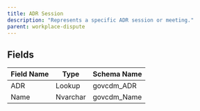 ```yaml
---
title: ADR Session
description: "Represents a specific ADR session or meeting."
parent: workplace-dispute
---
```


## Fields

| Field Name | Type | Schema Name |
|------------|------|-------------|
| ADR | Lookup | govcdm_ADR |
| Name | Nvarchar | govcdm_Name |
